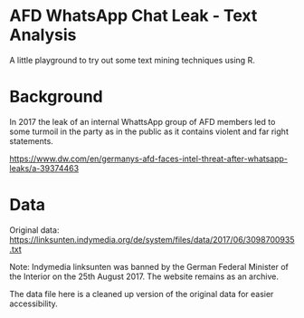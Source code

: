 # AFD WhatsApp Chat Leak - Text Analysis

A little playground to try out some text mining techniques using R.

# Background

In 2017 the leak of an internal WhattsApp group of AFD members led to some turmoil in the party as in the public as it contains violent and far right statements.

https://www.dw.com/en/germanys-afd-faces-intel-threat-after-whatsapp-leaks/a-39374463

# Data

Original data: https://linksunten.indymedia.org/de/system/files/data/2017/06/3098700935.txt

Note: Indymedia linksunten was banned by the German Federal Minister of the Interior on the 25th August 2017. The website remains as an archive.

The data file here is a cleaned up version of the original data for easier accessibility.

